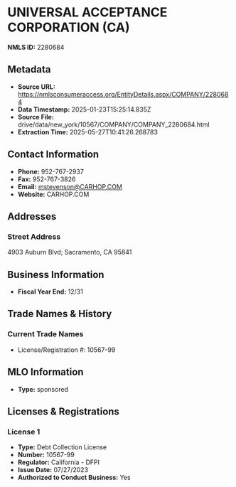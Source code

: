 # UNIVERSAL ACCEPTANCE CORPORATION (CA)

**NMLS ID:** 2280684

## Metadata
- **Source URL:** https://nmlsconsumeraccess.org/EntityDetails.aspx/COMPANY/2280684
- **Data Timestamp:** 2025-01-23T15:25:14.835Z
- **Source File:** drive/data/new_york/10567/COMPANY/COMPANY_2280684.html
- **Extraction Time:** 2025-05-27T10:41:26.268783

## Contact Information
- **Phone:** 952-767-2937
- **Fax:** 952-767-3826
- **Email:** mstevenson@CARHOP.COM
- **Website:** CARHOP.COM

## Addresses
### Street Address
4903 Auburn Blvd; Sacramento, CA 95841

## Business Information
- **Fiscal Year End:** 12/31

## Trade Names & History
### Current Trade Names
- License/Registration #: 10567-99

## MLO Information
- **Type:** sponsored

## Licenses & Registrations

### License 1
- **Type:** Debt Collection License
- **Number:** 10567-99
- **Regulator:** California - DFPI
- **Issue Date:** 07/27/2023
- **Authorized to Conduct Business:** Yes

